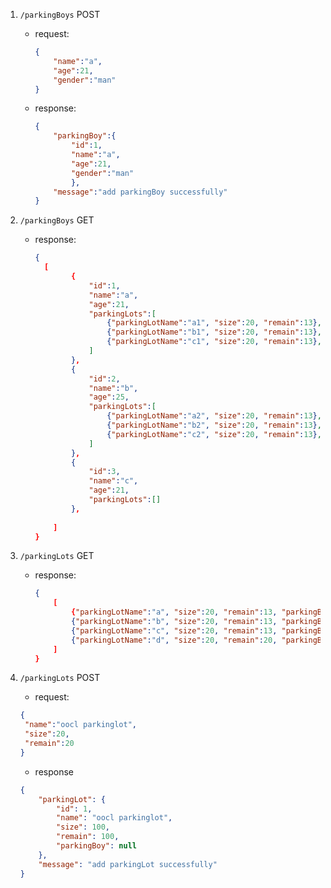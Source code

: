 1. `/parkingBoys` POST

   - request:

     ```json
     {
         "name":"a",
         "age":21,
         "gender":"man"
     }
     ```

     

   - response:

     ```json
     {
         "parkingBoy":{
             "id":1,
             "name":"a",
             "age":21,
             "gender":"man"
             },
         "message":"add parkingBoy successfully"
     }
     ```

2. `/parkingBoys` GET
   
      - response:
   
        ```json
        {
          [
            	{
                    "id":1, 
                    "name":"a", 
                    "age":21, 
                    "parkingLots":[
            			{"parkingLotName":"a1", "size":20, "remain":13},
            			{"parkingLotName":"b1", "size":20, "remain":13},
            			{"parkingLotName":"c1", "size":20, "remain":13},
            		]
                },
            	{
                    "id":2, 
                    "name":"b", 
                    "age":25, 
                    "parkingLots":[
            			{"parkingLotName":"a2", "size":20, "remain":13},
            			{"parkingLotName":"b2", "size":20, "remain":13},
            			{"parkingLotName":"c2", "size":20, "remain":13},
            		]
                },
            	{
                    "id":3, 
                    "name":"c", 
                    "age":21, 
                    "parkingLots":[]
                },
            	
            ]
        }
        ```
        
3. `/parkingLots` GET
   
      - response:
   
        ```json
        {
            [
            	{"parkingLotName":"a", "size":20, "remain":13, "parkingBoyId":1},
            	{"parkingLotName":"b", "size":20, "remain":13, "parkingBoyId":1},
            	{"parkingLotName":"c", "size":20, "remain":13, "parkingBoyId":1},
            	{"parkingLotName":"d", "size":20, "remain":20, "parkingBoyId":1}
            ]
        }
        ```   
4. `/parkingLots` POST
    - request:
    ```json
    {
     "name":"oocl parkinglot",
     "size":20,
     "remain":20
    }
    ```
    - response
    ```json
    {
        "parkingLot": {
            "id": 1,
            "name": "oocl parkinglot",
            "size": 100,
            "remain": 100,
            "parkingBoy": null
        },
        "message": "add parkingLot successfully"
    }
    ```